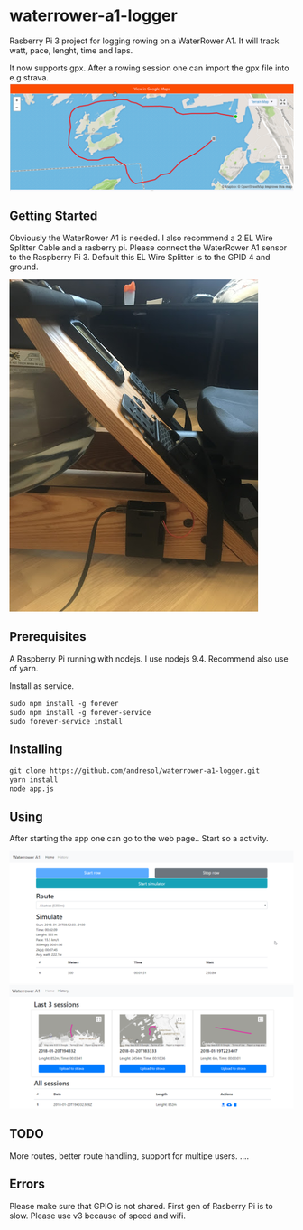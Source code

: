 # waterrower-a1-logger

Rasberry Pi 3 project for logging rowing on a WaterRower A1. It will track watt,
pace, lenght, time and laps. 

It now supports gpx. After a rowing session one can import the gpx file into
e.g strava.
![strava](strava.png "strava")

## Getting Started
Obviously the WaterRower A1 is needed. I also recommend a 2 EL Wire Splitter Cable and a rasberry pi. Please 
connect the WaterRower A1 sensor to the Raspberry Pi 3. Default this EL Wire Splitter is
to the GPID 4 and ground.  

![setup](setup.JPG "Setup")

## Prerequisites
A Raspberry Pi running with nodejs. I use nodejs 9.4. Recommend also use of
yarn. 

Install as service. 
```
sudo npm install -g forever
sudo npm install -g forever-service
sudo forever-service install  
```

## Installing
```
git clone https://github.com/andresol/waterrower-a1-logger.git
yarn install
node app.js
``` 

## Using
After starting the app one can go to the web page..
Start so a activity. 

![web-gui](web-gui.png "Main Gui")
![web-gui](web-gui-history.png "gui")

## TODO
More routes, better route handling, support for multipe users.
....

## Errors
Please make sure that GPIO is not shared.
First gen of Rasberry Pi is to slow. Please use v3 because of speed and wifi.